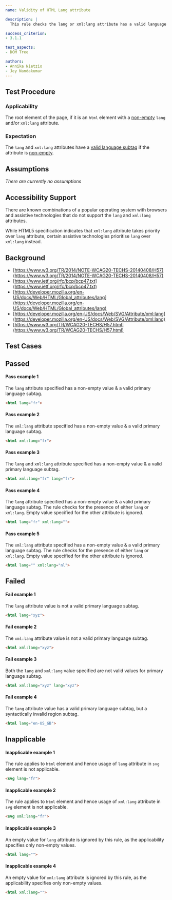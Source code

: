```yaml
---
name: Validity of HTML Lang attribute

description: |
  This rule checks the lang or xml:lang attribute has a valid language subtag.

success_criterion:
- 3.1.1

test_aspects:
- DOM Tree

authors:
- Annika Nietzio
- Jey Nandakumar
---
```


## Test Procedure

### Applicability

The root element of the page, if it is an `html` element with a [non-empty](#non-empty) `lang` and/or `xml:lang` attribute.

### Expectation

The `lang` and `xml:lang` attributes have a [valid language subtag](#valid-language-subtag) if the attribute is [non-empty](#non-empty).

## Assumptions

*There are currently no assumptions*

## Accessibility Support

There are known combinations of a popular operating system with browsers and assistive technologies that do not support the `lang` and `xml:lang` attributes.

While HTML5 specification indicates that `xml:lang` attribute takes priority over `lang` attribute, certain assistive technologies prioritise `lang` over `xml:lang` instead.

## Background

- [https://www.w3.org/TR/2014/NOTE-WCAG20-TECHS-20140408/H57](https://www.w3.org/TR/2014/NOTE-WCAG20-TECHS-20140408/H57)
- [https://www.ietf.org/rfc/bcp/bcp47.txt](https://www.ietf.org/rfc/bcp/bcp47.txt)
- [https://developer.mozilla.org/en-US/docs/Web/HTML/Global_attributes/lang](https://developer.mozilla.org/en-US/docs/Web/HTML/Global_attributes/lang)
- [https://developer.mozilla.org/en-US/docs/Web/SVG/Attribute/xml:lang](https://developer.mozilla.org/en-US/docs/Web/SVG/Attribute/xml:lang)
- [https://www.w3.org/TR/WCAG20-TECHS/H57.html](https://www.w3.org/TR/WCAG20-TECHS/H57.html)

## Test Cases

## Passed

#### Pass example 1

The `lang` attribute specified has a non-empty value & a valid primary language subtag.

```html
<html lang="fr">
```

#### Pass example 2

The `xml:lang` attribute specified has a non-empty value & a valid primary language subtag.

```html
<html xml:lang="fr">
```

#### Pass example 3

The `lang` and `xml:lang` attribute specified has a non-empty value & a valid primary language subtag.

```html
<html xml:lang="fr" lang="fr">
```

#### Pass example 4

The `lang` attribute specified has a non-empty value & a valid primary language subtag. The rule checks for the presence of either `lang` or `xml:lang`. Empty value specified for the other attribute is ignored.

```html
<html lang="fr" xml:lang="">
```

#### Pass example 5

The `xml:lang` attribute specified has a non-empty value & a valid primary language subtag. The rule checks for the presence of either `lang` or `xml:lang`. Empty value specified for the other attribute is ignored.

```html
<html lang="" xml:lang="nl">
```

## Failed

#### Fail example 1

The `lang` attribute value is not a valid primary language subtag.

```html
<html lang="xyz">
```

#### Fail example 2

The `xml:lang` attribute value is not a valid primary language subtag.

```html
<html xml:lang="xyz">
```

#### Fail example 3

Both the `lang` and `xml:lang` value specified are not valid values for primary language subtag.

```html
<html xml:lang="xyz" lang="xyz">
```

#### Fail example 4

The `lang` attribute value has a valid primary language subtag, but a syntactically invalid region subtag.

```html
<html lang="en-US_GB">
```

## Inapplicable

#### Inapplicable example 1

The rule applies to `html` element and hence usage of `lang` attribute in `svg` element is not applicable.

```html
<svg lang="fr">
```

#### Inapplicable example 2

The rule applies to `html` element and hence usage of `xml:lang` attribute in `svg` element is not applicable.

```html
<svg xml:lang="fr">
```

#### Inapplicable example 3

An empty value for `lang` attribute is ignored by this rule, as the applicability specifies only non-empty values.

```html
<html lang="">
```

#### Inapplicable example 4

An empty value for `xml:lang` attribute is ignored by this rule, as the applicability specifies only non-empty values.

```html
<html xml:lang="">
```